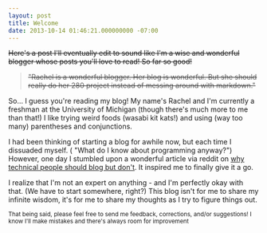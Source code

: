 ```yaml
---
layout: post
title: Welcome
date: 2013-10-14 01:46:21.000000000 -07:00
---
```

<s> Here's a post I'll eventually edit to sound like I'm a wise and wonderful blogger whose posts you'll love to read! So far so good!


> "Rachel is a wonderful blogger. Her blog is wonderful. But she should really do her 280 project instead of messing around with markdown." 
</s>


So... I guess you're reading my blog! My name's Rachel and I'm currently a freshman at the University of Michigan (though there's much more to me than that!) I like trying weird foods (wasabi kit kats!) and using (way too many) parentheses and conjunctions.

I had been thinking of starting a blog for awhile now, but each time I dissuaded myself. ( "What do I know about programming anyway?") However, one day I stumbled upon a wonderful article via reddit on [why technical people should blog but don't](http://www.rackspace.com/blog/why-technical-people-should-blog-but-dont/). It inspired me to finally give it a go.

I realize that I'm not an expert on anything - and I'm perfectly okay with that. (We have to start somewhere, right?) This blog isn't for me to share my infinite wisdom, it's for me to share my thoughts as I try to figure things out. 

<small> That being said, please feel free to send me feedback, corrections, and/or suggestions!  I know I'll make mistakes and there's always room for improvement</small>


